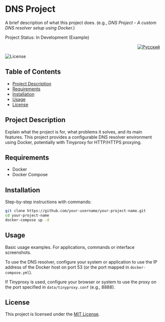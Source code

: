 # DNS Project

A brief description of what this project does. (e.g., *DNS Project - A custom DNS resolver setup using Docker.*)

Project Status: In Development (Example)

<p align="right">
  <a href="README.ru.md"><img src="https://img.shields.io/badge/Русский-red?style=for-the-badge&logo=github" alt="Русский"></a>
</p>

![License](https://img.shields.io/badge/license-MIT-blue)

## Table of Contents
- [Project Description](#project-description)
- [Requirements](#requirements)
- [Installation](#installation)
- [Usage](#usage)
- [License](#license)

## Project Description
Explain what the project is for, what problems it solves, and its main features.
This project provides a configurable DNS resolver environment using Docker, potentially with Tinyproxy for HTTP/HTTPS proxying.

## Requirements
- Docker
- Docker Compose

## Installation
Step-by-step instructions with commands:
```bash
git clone https://github.com/your-username/your-project-name.git
cd your-project-name
docker-compose up -d
```

## Usage
Basic usage examples. For applications, commands or interface screenshots.

To use the DNS resolver, configure your system or application to use the IP address of the Docker host on port 53 (or the port mapped in `docker-compose.yml`).

If Tinyproxy is used, configure your browser or system to use the proxy on the port specified in `data/tinyproxy.conf` (e.g., 8888).

## License
This project is licensed under the [MIT License](LICENSE).